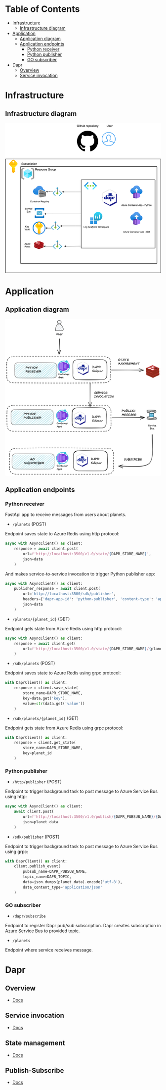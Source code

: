 Table of Contents
=================

- [Infrastructure](#infrastructure)
  - [Infrastructure diagram](#infrastructure-diagram)
- [Application](#application)
  - [Application diagram](#application-diagram)
  - [Application endpoints](#application-endpoints)
    - [Python receiver](#python-receiver)
    - [Python publisher](#python-publisher)
    - [GO subscriber](#go-subscriber)
- [Dapr](#dapr)
  - [Overview](#overview)
  - [Service invocation](#service-invocation)
# Infrastructure

## Infrastructure diagram

![diagram](docs/diagram.png)

# Application
## Application diagram

![app-diagram](docs/dapr-app.png)

## Application endpoints

### Python receiver

FastApi app to receive messages from users about planets.

* `/planets` (POST)

Endpoint saves state to Azure Redis using http protocol:

```python
async with AsyncClient() as client:
    response = await client.post(
        url=f'http://localhost:3500/v1.0/state/{DAPR_STORE_NAME}',
        json=data
    )
```

And makes service-to-service invocation to trigger Python publisher app:
```python
async with AsyncClient() as client:
    publisher_response = await client.post(
        url='http://localhost:3500/sdk/publisher',
        headers={'dapr-app-id': 'python-publisher', 'content-type': 'application/json'},
        json=data
    )
```

* `/planets/{planet_id}` (GET)

Endpoint gets state from Azure Redis using http protocol:

```python
async with AsyncClient() as client:
    response = await client.get(
        url=f'http://localhost:3500/v1.0/state/{DAPR_STORE_NAME}/{planet_id}'
    )
```

*  `/sdk/planets` (POST)

Endpoint saves state to Azure Redis using grpc protocol:

```python
with DaprClient() as client:
    response = client.save_state(
        store_name=DAPR_STORE_NAME,
        key=data.get('key'),
        value=str(data.get('value'))
    )
```

* `/sdk/planets/{planet_id}` (GET)

Endpoint gets state from Azure Redis using grpc protocol:

```python
with DaprClient() as client:
    response = client.get_state(
        store_name=DAPR_STORE_NAME,
        key=planet_id
    )
```

### Python publisher

* `/http/publisher` (POST)

Endpoint to trigger background task to post message to Azure Service Bus using http:

```python
async with AsyncClient() as client:
    await client.post(
        url=f'http://localhost:3500/v1.0/publish/{DAPR_PUBSUB_NAME}/{DAPR_TOPIC}',
        json=planet_data
    )
```

* `/sdk/publisher` (POST)

Endpoint to trigger background task to post message to Azure Service Bus using grpc:

```python
with DaprClient() as client:
    client.publish_event(
        pubsub_name=DAPR_PUBSUB_NAME,
        topic_name=DAPR_TOPIC,
        data=json.dumps(planet_data).encode('utf-8'),
        data_content_type='application/json'
    )
```

### GO subscriber

* `/dapr/subscribe`

Endpoint to register Dapr pub/sub subscription. Dapr creates subscription in Azure Service Bus to provided topic.

* `/planets`

Endpoint where service receives message.

# Dapr

## Overview

* [Docs](https://docs.dapr.io/concepts/overview/)


## Service invocation

* [Docs](https://docs.dapr.io/developing-applications/building-blocks/service-invocation/service-invocation-overview/)

## State management

* [Docs](https://docs.dapr.io/developing-applications/building-blocks/state-management/state-management-overview/)

## Publish-Subscribe

* [Docs](https://docs.dapr.io/developing-applications/building-blocks/pubsub/pubsub-overview/)
